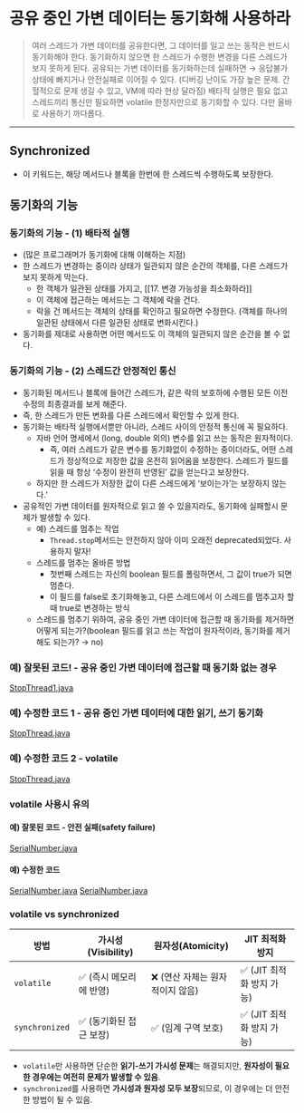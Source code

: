 # 공유 중인 가변 데이터는 동기화해 사용하라
> 여러 스레드가 가변 데이터를 공유한다면, 그 데이터를 일고 쓰는 동작은 반드시 동기화해야 한다.
> 동기화하지 않으면 한 스레드가 수행한 변경을 다른 스레드가 보지 못하게 된다.
> 공유되는 가변 데이터를 동기화하는데 실패하면 → 응답불가 상태에 빠지거나 안전실패로 이어질 수 있다. (디버깅 난이도 가장 높은 문제. 간헐적으로 문제 생길 수 있고, VM에 따라 현상 달라짐)
> 배타적 실행은 필요 없고 스레드끼리 통신만 필요하면 volatile 한정자만으로 동기화할 수 있다.
> 	다만 올바로 사용하기 까다롭다.
- - - 
## Synchronized
* 이 키워드는, 해당 메서드나 블록을 한번에 한 스레드씩 수행하도록 보장한다.

## 동기화의 기능
### 동기화의 기능 - (1) 배타적 실행

* (많은 프로그래머가 동기화에 대해 이해하는 지점)
* 한 스레드가 변경하는 중이라 상태가 일관되지 않은 순간의 객체를, 다른 스레드가 보지 못하게 막는다.
    * 한 객체가 일관된 상태를 가지고, [[17. 변경 가능성을 최소화하라]]
    * 이 객체에 접근하는 메서드는 그 객체에 락을 건다.
    * 락을 건 메서드는 객체의 상태를 확인하고 필요하면 수정한다. (객체를 하나의 일관된 상태에서 다른 일관된 상태로 변화시킨다.)
* 동기화를 제대로 사용하면 어떤 메서드도 이 객체의 일관되지 않은 순간을 볼 수 없다.

### 동기화의 기능 - (2) 스레드간 안정적인 통신
* 동기화된 메서드나 블록에 들어간 스레드가, 같은 락의 보호하에 수행된 모든 이전 수정의 최종결과를 보게 해준다.
* 즉, 한 스레드가 만든 변화를 다른 스레드에서 확인할 수 있게 한다.
* 동기화는 배타적 실행에서뿐만 아니라, 스레드 사이의 안정적 통신에 꼭 필요하다.
    * 자바 언어 명세에서 (long, double 외의) 변수를 읽고 쓰는 동작은 원자적이다.
        * 즉, 여러 스레드가 같은 변수를 동기화없이 수정하는 중이더라도, 어떤 스레드가 정상적으로 저장한 값을 온전히 읽어옴을 보장한다. 스레드가 필드를 읽을 때 항상 ‘수정이 완전히 반영된’ 값을 얻는다고 보장한다.
    * 하지만 한 스레드가 저장한 값이 다른 스레드에게 ‘보이는가’는 보장하지 않는다.’
* 공유적인 가변 데이터를 원자적으로 읽고 쓸 수 있을지라도, 동기화에 실패할시 문제가 발생할 수 있다.
    * 예) 스레드를 멈추는 작업
        * `Thread.stop`메서드는 안전하지 않아 이미 오래전 deprecated되었다. 사용하지 말자!
    * 스레드를 멈추는 올바른 방법
        * 첫번째 스레드는 자신의 boolean 필드를 폴링하면서, 그 값이 true가 되면 멈춘다.
        * 이 필드를 false로 초기화해놓고, 다른 스레드에서 이 스레드를 멈추고자 할 때 true로 변경하는 방식
    * 스레드를 멈추기 위하여, 공유 중인 가변 데이터에 접근할 때 동기화를 제거하면 어떻게 되는가?(boolean 필드를 읽고 쓰는 작업이 원자적이라, 동기화를 제거해도 되는가? → no)
### 예) 잘못된 코드! - 공유 중인 가변 데이터에 접근할 때 동기화 없는 경우
[StopThread1.java](..%2F..%2F..%2Fmain%2Fjava%2Fch11%2Fbroken%2FStopThread1.java)

### 예) 수정한 코드 1 - 공유 중인 가변 데이터에 대한 읽기, 쓰기 동기화
[StopThread.java](..%2F..%2F..%2Fmain%2Fjava%2Fch11%2Ffixed1%2FStopThread.java)

### 예) 수정한 코드 2 - volatile
[StopThread.java](..%2F..%2F..%2Fmain%2Fjava%2Fch11%2Ffixed2%2FStopThread.java)

### volatile 사용시 유의
#### 예) 잘못된 코드 - 안전 실패(safety failure)
[SerialNumber.java](..%2F..%2F..%2Fmain%2Fjava%2Fch11%2Fbroken%2FSerialNumber.java)

#### 예) 수정한 코드
[SerialNumber.java](..%2F..%2F..%2Fmain%2Fjava%2Fch11%2Ffixed1%2FSerialNumber.java)
[SerialNumber.java](..%2F..%2F..%2Fmain%2Fjava%2Fch11%2Ffixed3%2FSerialNumber.java)

### volatile vs synchronized
|방법|가시성(Visibility)|원자성(Atomicity)|JIT 최적화 방지|
|---|---|---|---|
|`volatile`|✅ (즉시 메모리에 반영)|❌ (연산 자체는 원자적이지 않음)|✅ (JIT 최적화 방지 가능)|
|`synchronized`|✅ (동기화된 접근 보장)|✅ (임계 구역 보호)|✅ (JIT 최적화 방지 가능)|

- `volatile`만 사용하면 단순한 **읽기-쓰기 가시성 문제**는 해결되지만, **원자성이 필요한 경우에는 여전히 문제가 발생할 수 있음**.
- `synchronized`를 사용하면 **가시성과 원자성 모두 보장**되므로, 이 경우에는 더 안전한 방법이 될 수 있음.
